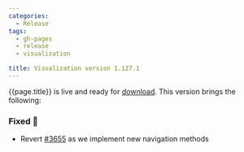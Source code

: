 ```yaml
---
categories:
  - Release
tags:
  - gh-pages
  - release
  - visualization

title: Visualization version 1.127.1
---
```


{{page.title}} is live and ready for [download](https://github.com/MaibornWolff/codecharta/releases/tag/vis-1.127.1).
This version brings the following:

### Fixed 🐞

- Revert [#3655](https://github.com/MaibornWolff/codecharta/pull/3665) as we implement new navigation methods
